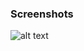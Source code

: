 ### Screenshots

![alt text](https://github.com/andreiseverin/WeaponMod-guns-backup/blob/main/Plugins/wpn_m4a1scope/M4A1%20Scope.png?raw=true)